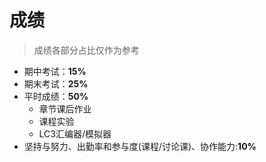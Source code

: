 # 成绩

> 成绩各部分占比仅作为参考

- 期中考试：**15%**
- 期末考试：**25%**
- 平时成绩：**50%**
    - 章节课后作业
    - 课程实验
    - LC3汇编器/模拟器
- 坚持与努力、出勤率和参与度(课程/讨论课)、协作能力:**10%**




<!-- > 暂时为去年信息

- 课堂参与分 **[0, +2]**，包括小测，点名和回答问题等
- 平时成绩 **（50 points）**
  - 8 次实验，每次 5 分，**5 \* 8 = 40 points**
    - 每次实验要求参照对应文档
  - 10 次作业，每次 1 分，**10 \* 1 = 10 points**
    - 二分制，杜绝抄袭，至少70%的作业完成度才能获得分数
- 考试 **（20 + 30 points）**
  - 期中期末均为开卷考试，时长 2 小时
  - 题型包含选择，填空，简答，复合等 -->
